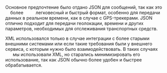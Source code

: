 Основное предпочтение было отдано JSON для сообщений, так как это     более          легковесный и быстрый формат, особенно для передачи данных в реальном времени, как в случае с GPS-трекерами. JSON          отлично подходит для передачи геолокации, времени и других       параметров, необходимых для отслеживания транспортных средств.

XML использовался только в случае интеграции с более старыми      внешними системами или если такие требования были у внешнего    сервиса, с которым нужно было взаимодействовать. В таких случаях       мы использовали XML, но старались минимизировать его    использование, так как JSON обычно более удобен и быстрее          обрабатывается.